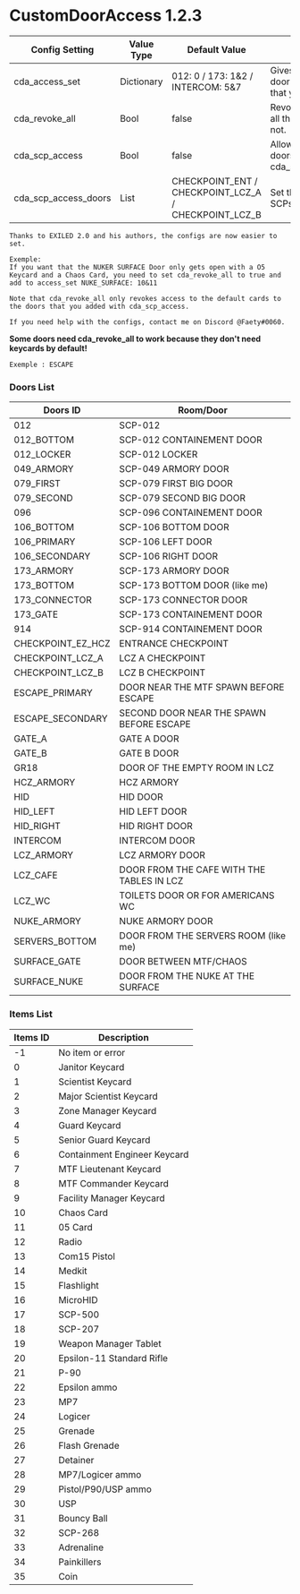 # CustomDoorAccess 1.2.3

Config Setting | Value Type | Default Value | Description
--- | --- | --- | ---
cda_access_set | Dictionary | 012: 0 / 173: 1&2 / INTERCOM: 5&7 | Gives access to the door with the item(s) that you set.
cda_revoke_all | Bool | false | Revoke the access to all the others cards or not.
cda_scp_access | Bool | false | Allow SCPs to open doors that you set with cda_scp_access_doors.
cda_scp_access_doors | List | CHECKPOINT_ENT / CHECKPOINT_LCZ_A / CHECKPOINT_LCZ_B | Set the doors that SCPs can open.

```
Thanks to EXILED 2.0 and his authors, the configs are now easier to set.

Exemple:
If you want that the NUKER SURFACE Door only gets open with a O5 Keycard and a Chaos Card, you need to set cda_revoke_all to true and add to access_set NUKE_SURFACE: 10&11

Note that cda_revoke_all only revokes access to the default cards to the doors that you added with cda_scp_access.

If you need help with the configs, contact me on Discord @Faety#0060.
```

**Some doors need cda_revoke_all to work because they don't need keycards by default!**
```
Exemple : ESCAPE
```

### Doors List

Doors ID | Room/Door
--- | ---
012 | SCP-012
012_BOTTOM | SCP-012 CONTAINEMENT DOOR
012_LOCKER | SCP-012 LOCKER
049_ARMORY | SCP-049 ARMORY DOOR
079_FIRST | SCP-079 FIRST BIG DOOR
079_SECOND | SCP-079 SECOND BIG DOOR
096 | SCP-096 CONTAINEMENT DOOR
106_BOTTOM | SCP-106 BOTTOM DOOR
106_PRIMARY | SCP-106 LEFT DOOR
106_SECONDARY | SCP-106 RIGHT DOOR
173_ARMORY | SCP-173 ARMORY DOOR
173_BOTTOM | SCP-173 BOTTOM DOOR (like me)
173_CONNECTOR | SCP-173 CONNECTOR DOOR
173_GATE | SCP-173 CONTAINEMENT DOOR
914 | SCP-914 CONTAINEMENT DOOR
CHECKPOINT_EZ_HCZ | ENTRANCE CHECKPOINT
CHECKPOINT_LCZ_A | LCZ A CHECKPOINT
CHECKPOINT_LCZ_B | LCZ B CHECKPOINT
ESCAPE_PRIMARY | DOOR NEAR THE MTF SPAWN BEFORE ESCAPE
ESCAPE_SECONDARY | SECOND DOOR NEAR THE SPAWN BEFORE ESCAPE
GATE_A | GATE A DOOR
GATE_B | GATE B DOOR
GR18 | DOOR OF THE EMPTY ROOM IN LCZ
HCZ_ARMORY | HCZ ARMORY
HID | HID DOOR
HID_LEFT | HID LEFT DOOR
HID_RIGHT | HID RIGHT DOOR
INTERCOM | INTERCOM DOOR
LCZ_ARMORY | LCZ ARMORY DOOR
LCZ_CAFE | DOOR FROM THE CAFE WITH THE TABLES IN LCZ
LCZ_WC | TOILETS DOOR OR FOR AMERICANS WC
NUKE_ARMORY | NUKE ARMORY DOOR
SERVERS_BOTTOM | DOOR FROM THE SERVERS ROOM (like me)
SURFACE_GATE | DOOR BETWEEN MTF/CHAOS
SURFACE_NUKE | DOOR FROM THE NUKE AT THE SURFACE

### Items List

Items ID | Description
--- | ---
-1 | No item or error
0 | Janitor Keycard
1 | Scientist Keycard
2 | Major Scientist Keycard
3 | Zone Manager Keycard
4 | Guard Keycard
5 | Senior Guard Keycard
6 | Containment Engineer Keycard
7 | MTF Lieutenant Keycard
8 | MTF Commander Keycard
9 | Facility Manager Keycard
10 | Chaos Card
11 | 05 Card
12 | Radio
13 | Com15 Pistol
14 | Medkit
15 | Flashlight
16 | MicroHID
17 | SCP-500
18 | SCP-207
19 | Weapon Manager Tablet
20 | Epsilon-11 Standard Rifle
21 | P-90 
22 | Epsilon ammo
23 | MP7
24 | Logicer
25 | Grenade
26 | Flash Grenade
27 | Detainer
28 | MP7/Logicer ammo
29 | Pistol/P90/USP ammo
30 | USP
31 | Bouncy Ball
32 | SCP-268 
33 | Adrenaline
34 | Painkillers
35 | Coin
